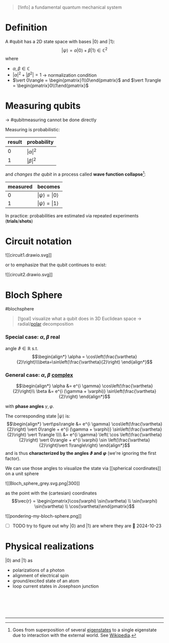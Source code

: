 >[!info] a fundamental quantum mechanical system

# Definition

A #qubit has a 2D state space with bases $|0\rangle$ and $|1\rangle$: $$|{\psi}\rangle = \alpha |0\rangle + \beta |1\rangle \in\mathbb{C}^{2}$$ 
where
- $\alpha, \beta \in \mathbb{C}$
- $|\alpha|^{2} + |\beta^{2}| = 1$ -> normalization condition
- $\vert 0\rangle = \begin{pmatrix}1\\0\end{pmatrix}$ and $\vert 1\rangle = \begin{pmatrix}0\\1\end{pmatrix}$

# Measuring qubits
-> #qubitmeasuring cannot be done directly

Measuring is probabilistic:

| result | probability            |
| ------ | ---------------------- |
| $0$    | $\vert\alpha\vert^{2}$ |
| $1$    | $\vert\beta\vert^{2}$  |
and *changes the qubit* in a process called **wave function collapse**[^1]:

| measured | becomes                             |
| -------- | ----------------------------------- |
| $0$      | $\vert\psi\rangle = \vert 0\rangle$ |
| $1$      | $\vert\psi\rangle=\vert 1\rangle$   |

In practice: probabilities are estimated via repeated experiments (**trials**/**shots**)

# Circuit notation

![[circuit1.drawio.svg]]

or to emphasize that the qubit continues to exist:

![[circuit2.drawio.svg]]

# Bloch Sphere
#blochsphere

>[!goal] visualize what a qubit does in 3D Euclidean space -> radial/[polar](polar%20coordinates.md) decomposition

### Special case: $\alpha, \beta$ real

angle $\vartheta \in \mathbb{R}$ s.t. $$\begin{align*}
\alpha = \cos\left(\frac{\vartheta}{2}\right)\\\beta=\sin\left(\frac{\vartheta}{2}\right)
\end{align*}$$
### General case: $\alpha, \beta$ [complex](complex%20numbers.md)

$$\begin{align*}
\alpha &= e^{i \gamma} \cos\left(\frac{\vartheta}{2}\right)\\
\beta &= e^{i (\gamma + \varphi)} \sin\left(\frac{\vartheta}{2}\right)
\end{align*}$$

with **phase angles** $\gamma, \varphi$.

The corresponding state $\vert\psi\rangle$ is: $$\begin{align*}
\vert\psi\rangle &= e^{i \gamma} \cos\left(\frac{\vartheta}{2}\right) \vert 0\rangle + e^{i (\gamma + \varphi)} \sin\left(\frac{\vartheta}{2}\right) \vert 1\rangle \\\\
&= e^{i \gamma} \left( \cos \left(\frac{\vartheta}{2}\right) \vert 0\rangle + e^{i \varphi} \sin \left(\frac{\vartheta}{2}\right)\vert 1\rangle\right)
\end{align*}$$and is thus **characterized by the angles $\vartheta$ and $\varphi$** (we're ignoring the first factor).

We can use those angles to visualize the state via [[spherical coordinates]] on a unit sphere

![[Bloch_sphere_grey.svg.png|300]]

as the point with the (cartesian) coordinates $$\vec{r} = \begin{pmatrix}\cos(\varphi) \sin(\vartheta) \\ \sin(\varphi) \sin(\vartheta) \\ \cos(\vartheta)\end{pmatrix}$$

![[pondering-my-bloch-sphere.png]]


- [ ] TODO try to figure out why $\vert 0\rangle$ and $\vert 1\rangle$ are where they are 📅 2024-10-23 

# Physical realizations

$\vert 0\rangle$ and $\vert 1\rangle$ as
- polarizations of a photon
- alignment of electrical spin
- ground/excited state of an atom
- loop current states in Josephson junction
# <br>
----


[^1]:  Goes from superposition of several [eigenstates](https://en.wikipedia.org/wiki/Quantum_state#Eigenstates_and_pure_states) to a single eigenstate due to interaction with the external world. See [Wikipedia](https://en.wikipedia.org/wiki/Wave_function_collapse).
